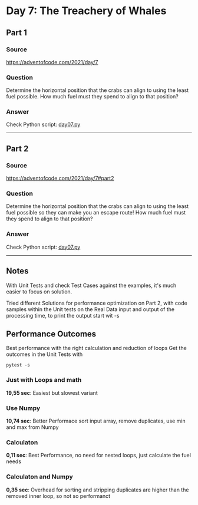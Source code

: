 # Day 7: The Treachery of Whales

## Part 1

### Source

https://adventofcode.com/2021/day/7

### Question

Determine the horizontal position that the crabs can align to using the least fuel possible. How much fuel must they spend to align to that position?


### Answer

Check Python script: [day07.py](./day07.py)

---

## Part 2

### Source

https://adventofcode.com/2021/day/7#part2

### Question

Determine the horizontal position that the crabs can align to using the least fuel possible so they can make you an escape route! How much fuel must they spend to align to that position?

### Answer

Check Python script: [day07.py](./day07.py)

---

## Notes

With Unit Tests and check Test Cases against the examples, it's much easier to focus on solution. 

Tried different Solutions for performance optimization on Part 2, with code samples within the
Unit tests on the Real Data input and output of the processing time, to print the output start wit -s

## Performance Outcomes

Best performance with the right calculation and reduction of loops
Get the outcomes in the Unit Tests with

    pytest -s

### Just with Loops and math

**19,55 sec**: Easiest but slowest variant

### Use Numpy

**10,74 sec**: Better Performace sort input array, remove duplicates, use min and max from Numpy

### Calculaton

**0,11 sec**: Best Performance, no need for nested loops, just calculate the fuel needs

### Calculaton and Numpy

**0,35 sec**: Overhead for sorting and stripping duplicates are higher than the removed inner loop, so not so performanct
